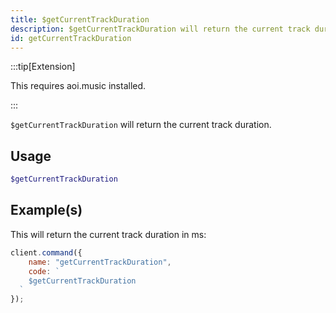 ```yaml
---
title: $getCurrentTrackDuration
description: $getCurrentTrackDuration will return the current track duration.
id: getCurrentTrackDuration
---
```


:::tip[Extension]

This requires aoi.music installed.

:::

`$getCurrentTrackDuration` will return the current track duration.

## Usage

```php
$getCurrentTrackDuration
```

## Example(s)

This will return the current track duration in ms:

```javascript
client.command({
    name: "getCurrentTrackDuration",
    code: `
    $getCurrentTrackDuration
  `
});
```
